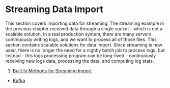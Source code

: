 # Streaming Data Import

This section covers importing data for streaming.  The streaming example in the
previous chapter received data through a single socket - which is not
a scalable solution.  In a real production system, there are many servers
continuously writing logs, and we want to process all of those files.  This
section contains scalable solutions for data import.  Since streaming is now
used, there is no longer the need for a nightly batch job to process logs,
but instead - this logs processing program can be long-lived - continuously
receiving new logs data, processing the data, and computing log stats.

1. [Built In Methods for Streaming Import](built_in.md)
* [Kafka](kafka.md)


